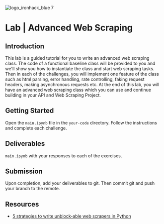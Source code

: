 ![logo_ironhack_blue 7](https://user-images.githubusercontent.com/23629340/40541063-a07a0a8a-601a-11e8-91b5-2f13e4e6b441.png)

# Lab | Advanced Web Scraping

## Introduction

This lab is a guided tutorial for you to write an advanced web scraping class. The code of a functional baseline class will be provided to you and we'll show you how to instantiate the class and start web scraping tasks. Then in each of the challenges, you will implement one feature of the class such as html parsing, error handling, rate controlling, faking request headers, making asynchronous requests etc. At the end of this lab, you will have an advanced web scraping class which you can use and continue building in your API and Web Scraping Project.

## Getting Started

Open the `main.ipynb` file in the `your-code` directory. Follow the instructions and complete each challenge.

## Deliverables

`main.ipynb` with your responses to each of the exercises.

## Submission

Upon completion, add your deliverables to git. Then commit git and push your branch to the remote.

## Resources

- [5 strategies to write unblock-able web scrapers in Python](http://blog.adnansiddiqi.me/5-strategies-to-write-unblock-able-web-scrapers-in-python/)
